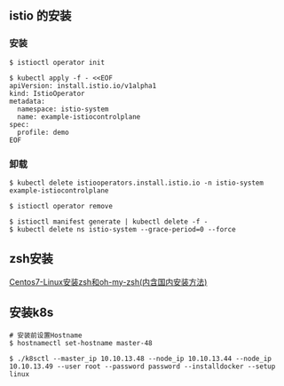 ## istio 的安装

### 安装

```shell
$ istioctl operator init
```
```shell
$ kubectl apply -f - <<EOF
apiVersion: install.istio.io/v1alpha1
kind: IstioOperator
metadata:
  namespace: istio-system
  name: example-istiocontrolplane
spec:
  profile: demo
EOF
```

### 卸载
```shell
$ kubectl delete istiooperators.install.istio.io -n istio-system example-istiocontrolplane

$ istioctl operator remove

$ istioctl manifest generate | kubectl delete -f -
$ kubectl delete ns istio-system --grace-period=0 --force
```

## zsh安装

[Centos7-Linux安装zsh和oh-my-zsh(内含国内安装方法)](https://blog.csdn.net/qimowei/article/details/119517167)

## 安装k8s
```shell
# 安装前设置Hostname
$ hostnamectl set-hostname master-48

$ ./k8sctl --master_ip 10.10.13.48 --node_ip 10.10.13.44 --node_ip 10.10.13.49 --user root --password password --installdocker --setup
linux

```

